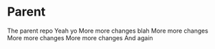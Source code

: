 # Parent
The parent repo
Yeah
yo
More more changes
blah
More more changes
More more changes
More more changes
And again
